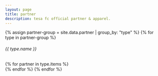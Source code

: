 ```yaml
---
layout: page
title: partner
description: tesa fc official partner & apparel.
---
```


<div class="row row-cols-1 row-cols-md-3 g-3">
  {% assign partner-group = site.data.partner | group_by: "type" %}
  {% for type in partner-group %}
  <h6 class="d-block w-100 fw-bolder text-uppercase mb-0">{{ type.name }}</h6>
  {% for partner in type.items %}
  <div class="col mb-5">
    <div class="card h-100 bg-light">
      <div class="card-body">
        <img src="{{ partner.img }}" alt="" class="card-img">
      </div>
    </div> 
  </div>
  {% endfor %}
  {% endfor %}
</div>
